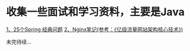 # 收集一些面试和学习资料，主要是Java

[1、25个Spring 经典问题](https://github.com/MaiSR9527/java-interview-note/blob/master/spring/25%E4%B8%AAspring%E7%BB%8F%E5%85%B8%E9%97%AE%E9%A2%98.md)
[2、Nginx笔记(参考：《亿级流量网站架构核心技术》)](https://github.com/MaiSR9527/java-interview-note/blob/master/nginx/nginx.md)

未完待续...
